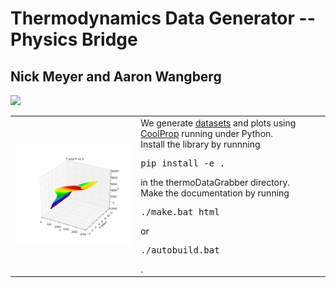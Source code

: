 # Thermodynamics Data Generator -- Physics Bridge
## Nick Meyer and Aaron Wangberg
<img src="http://thermo-bridge.readthedocs.io/en/latest/?badge=latest"/>
<table>
<tr>
<td>
<img src="https://github.com/nick5435/thermo-bridge/raw/master/plots/TPS.png" alt="Sample Plot" width="400"/></td>
<td>
We generate <a href="https://github.com/nick5435/thermo-bridge/tree/master/data">datasets</a> and plots using <a href="http://coolprop.org">CoolProp</a> running under Python. <br />
Install the library by runnning <pre>pip install -e .</pre> in the thermoDataGrabber directory.
<br />
Make the documentation by running  <pre>./make.bat html</pre> or <pre>./autobuild.bat</pre>.
</td>
</td>
</tr>
</table>
